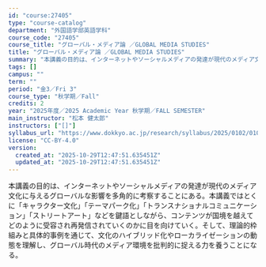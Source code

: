 ```yaml
---
id: "course:27405"
type: "course-catalog"
department: "外国語学部英語学科"
course_code: "27405"
course_title: "グローバル・メディア論 ／GLOBAL MEDIA STUDIES"
title: "グローバル・メディア論 ／GLOBAL MEDIA STUDIES"
summary: "本講義の目的は、インターネットやソーシャルメディアの発達が現代のメディア文化に与えるグローバルな影響を多角的に考察することにある。本講義ではとくに「キャラクター文化」「テーマパーク化」「トランスナショナルコミュニケーション」「ストリートアー…"
tags: []
campus: ""
term: ""
period: "金3／Fri 3"
course_type: "秋学期／Fall"
credits: 2
year: "2025年度／2025 Academic Year 秋学期／FALL SEMESTER"
main_instructor: "松本 健太郎"
instructors: ["[]"]
syllabus_url: "https://www.dokkyo.ac.jp/research/syllabus/2025/0102/0102_27405_ja_JP.html"
license: "CC-BY-4.0"
version:
  created_at: "2025-10-29T12:47:51.635451Z"
  updated_at: "2025-10-29T12:47:51.635451Z"
---
```

本講義の目的は、インターネットやソーシャルメディアの発達が現代のメディア文化に与えるグローバルな影響を多角的に考察することにある。本講義ではとくに「キャラクター文化」「テーマパーク化」「トランスナショナルコミュニケーション」「ストリートアート」などを鍵語としながら、コンテンツが国境を越えてどのように受容され再発信されていくのかに目を向けていく。そして、理論的枠組みと具体的事例を通じて、文化のハイブリッド化やローカライゼーションの動態を理解し、グローバル時代のメディア環境を批判的に捉える力を養うことになる。
